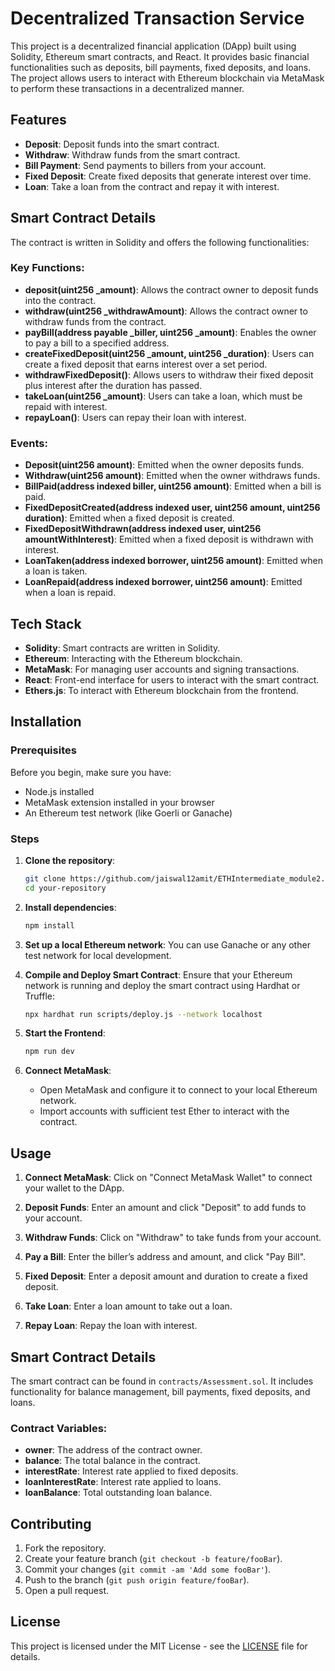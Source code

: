 # Decentralized Transaction Service

This project is a decentralized financial application (DApp) built using Solidity, Ethereum smart contracts, and React. It provides basic financial functionalities such as deposits, bill payments, fixed deposits, and loans. The project allows users to interact with Ethereum blockchain via MetaMask to perform these transactions in a decentralized manner.

## Features

- **Deposit**: Deposit funds into the smart contract.
- **Withdraw**: Withdraw funds from the smart contract.
- **Bill Payment**: Send payments to billers from your account.
- **Fixed Deposit**: Create fixed deposits that generate interest over time.
- **Loan**: Take a loan from the contract and repay it with interest.

## Smart Contract Details

The contract is written in Solidity and offers the following functionalities:

### Key Functions:

- **deposit(uint256 _amount)**: Allows the contract owner to deposit funds into the contract.
- **withdraw(uint256 _withdrawAmount)**: Allows the contract owner to withdraw funds from the contract.
- **payBill(address payable _biller, uint256 _amount)**: Enables the owner to pay a bill to a specified address.
- **createFixedDeposit(uint256 _amount, uint256 _duration)**: Users can create a fixed deposit that earns interest over a set period.
- **withdrawFixedDeposit()**: Allows users to withdraw their fixed deposit plus interest after the duration has passed.
- **takeLoan(uint256 _amount)**: Users can take a loan, which must be repaid with interest.
- **repayLoan()**: Users can repay their loan with interest.

### Events:

- **Deposit(uint256 amount)**: Emitted when the owner deposits funds.
- **Withdraw(uint256 amount)**: Emitted when the owner withdraws funds.
- **BillPaid(address indexed biller, uint256 amount)**: Emitted when a bill is paid.
- **FixedDepositCreated(address indexed user, uint256 amount, uint256 duration)**: Emitted when a fixed deposit is created.
- **FixedDepositWithdrawn(address indexed user, uint256 amountWithInterest)**: Emitted when a fixed deposit is withdrawn with interest.
- **LoanTaken(address indexed borrower, uint256 amount)**: Emitted when a loan is taken.
- **LoanRepaid(address indexed borrower, uint256 amount)**: Emitted when a loan is repaid.

## Tech Stack

- **Solidity**: Smart contracts are written in Solidity.
- **Ethereum**: Interacting with the Ethereum blockchain.
- **MetaMask**: For managing user accounts and signing transactions.
- **React**: Front-end interface for users to interact with the smart contract.
- **Ethers.js**: To interact with Ethereum blockchain from the frontend.

## Installation

### Prerequisites

Before you begin, make sure you have:

- Node.js installed
- MetaMask extension installed in your browser
- An Ethereum test network (like Goerli or Ganache)

### Steps

1. **Clone the repository**:
   ```bash
   git clone https://github.com/jaiswal12amit/ETHIntermediate_module2.git
   cd your-repository
   ```

2. **Install dependencies**:
   ```bash
   npm install
   ```

3. **Set up a local Ethereum network**:
   You can use Ganache or any other test network for local development.

4. **Compile and Deploy Smart Contract**:
   Ensure that your Ethereum network is running and deploy the smart contract using Hardhat or Truffle:
   
   ```bash
   npx hardhat run scripts/deploy.js --network localhost
   ```

5. **Start the Frontend**:
   ```bash
   npm run dev
   ```

6. **Connect MetaMask**:
   - Open MetaMask and configure it to connect to your local Ethereum network.
   - Import accounts with sufficient test Ether to interact with the contract.

## Usage

1. **Connect MetaMask**: Click on "Connect MetaMask Wallet" to connect your wallet to the DApp.
   
2. **Deposit Funds**: Enter an amount and click "Deposit" to add funds to your account.

3. **Withdraw Funds**: Click on "Withdraw" to take funds from your account.

4. **Pay a Bill**: Enter the biller’s address and amount, and click "Pay Bill".

5. **Fixed Deposit**: Enter a deposit amount and duration to create a fixed deposit.

6. **Take Loan**: Enter a loan amount to take out a loan.

7. **Repay Loan**: Repay the loan with interest.

## Smart Contract Details

The smart contract can be found in `contracts/Assessment.sol`. It includes functionality for balance management, bill payments, fixed deposits, and loans.

### Contract Variables:

- **owner**: The address of the contract owner.
- **balance**: The total balance in the contract.
- **interestRate**: Interest rate applied to fixed deposits.
- **loanInterestRate**: Interest rate applied to loans.
- **loanBalance**: Total outstanding loan balance.

## Contributing

1. Fork the repository.
2. Create your feature branch (`git checkout -b feature/fooBar`).
3. Commit your changes (`git commit -am 'Add some fooBar'`).
4. Push to the branch (`git push origin feature/fooBar`).
5. Open a pull request.

## License

This project is licensed under the MIT License - see the [LICENSE](LICENSE) file for details.
